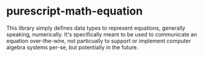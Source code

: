 # purescript-math-equation

This library simply defines data types to represent equations, generally speaking,
numerically. It's specifically meant to be used to communicate an equation over-the-wire,
not particually to support or implement computer algebra systems per-se, but potentially in
the future.
